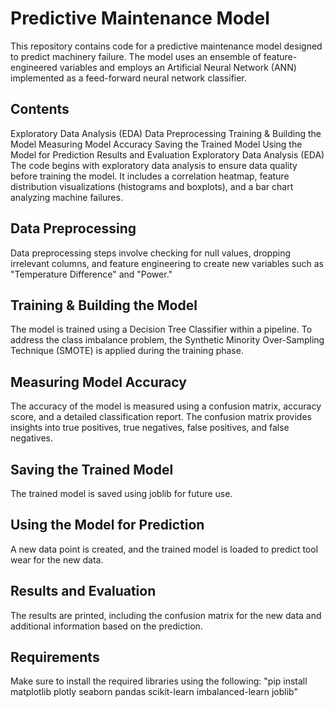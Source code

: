 # Predictive Maintenance Model
This repository contains code for a predictive maintenance model designed to predict machinery failure. The model uses an ensemble of feature-engineered variables and employs an Artificial Neural Network (ANN) implemented as a feed-forward neural network classifier.

## Contents
Exploratory Data Analysis (EDA)
Data Preprocessing
Training & Building the Model
Measuring Model Accuracy
Saving the Trained Model
Using the Model for Prediction
Results and Evaluation
Exploratory Data Analysis (EDA)
The code begins with exploratory data analysis to ensure data quality before training the model. It includes a correlation heatmap, feature distribution visualizations (histograms and boxplots), and a bar chart analyzing machine failures.

## Data Preprocessing
Data preprocessing steps involve checking for null values, dropping irrelevant columns, and feature engineering to create new variables such as "Temperature Difference" and "Power."

## Training & Building the Model
The model is trained using a Decision Tree Classifier within a pipeline. To address the class imbalance problem, the Synthetic Minority Over-Sampling Technique (SMOTE) is applied during the training phase.

## Measuring Model Accuracy
The accuracy of the model is measured using a confusion matrix, accuracy score, and a detailed classification report. The confusion matrix provides insights into true positives, true negatives, false positives, and false negatives.

## Saving the Trained Model
The trained model is saved using joblib for future use.

## Using the Model for Prediction
A new data point is created, and the trained model is loaded to predict tool wear for the new data.

## Results and Evaluation
The results are printed, including the confusion matrix for the new data and additional information based on the prediction.

## Requirements
Make sure to install the required libraries using the following:
"pip install matplotlib plotly seaborn pandas scikit-learn imbalanced-learn joblib"

